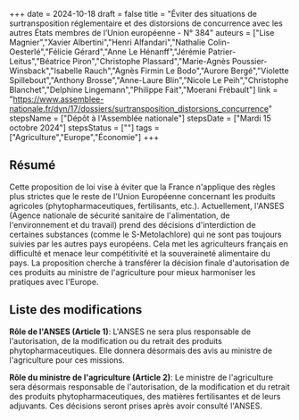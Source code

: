 +++
date = 2024-10-18
draft = false
title = "Éviter des situations de surtransposition réglementaire et des distorsions de concurrence avec les autres États membres de l’Union européenne - N° 384"
auteurs = ["Lise Magnier","Xavier Albertini","Henri Alfandari","Nathalie Colin-Oesterlé","Félicie Gérard","Anne Le Hénanff","Jérémie Patrier-Leitus","Béatrice Piron","Christophe Plassard","Marie-Agnès Poussier-Winsback","Isabelle Rauch","Agnès Firmin Le Bodo","Aurore Bergé","Violette Spillebout","Anthony Brosse","Anne-Laure Blin","Nicole Le Peih","Christophe Blanchet","Delphine Lingemann","Philippe Fait","Moerani Frébault"]
link = "https://www.assemblee-nationale.fr/dyn/17/dossiers/surtransposition_distorsions_concurrence"
stepsName = ["Dépôt à l'Assemblée nationale"]
stepsDate = ["Mardi 15 octobre 2024"]
stepsStatus = [""]
tags = ["Agriculture","Europe","Économie"]
+++

## Résumé

Cette proposition de loi vise à éviter que la France n'applique des règles plus strictes que le reste de l'Union Européenne concernant les produits agricoles (phytopharmaceutiques, fertilisants, etc.). Actuellement, l'ANSES (Agence nationale de sécurité sanitaire de l'alimentation, de l'environnement et du travail) prend des décisions d'interdiction de certaines substances (comme le S-Metolachlore) qui ne sont pas toujours suivies par les autres pays européens. Cela met les agriculteurs français en difficulté et menace leur compétitivité et la souveraineté alimentaire du pays. La proposition cherche à transférer la décision finale d'autorisation de ces produits au ministre de l'agriculture pour mieux harmoniser les pratiques avec l'Europe.

## Liste des modifications

**Rôle de l'ANSES (Article 1)**: L'ANSES ne sera plus responsable de l'autorisation, de la modification ou du retrait des produits phytopharmaceutiques. Elle donnera désormais des avis au ministre de l'agriculture pour ces missions.

**Rôle du ministre de l'agriculture (Article 2)**: Le ministre de l'agriculture sera désormais responsable de l'autorisation, de la modification et du retrait des produits phytopharmaceutiques, des matières fertilisantes et de leurs adjuvants. Ces décisions seront prises après avoir consulté l'ANSES.
